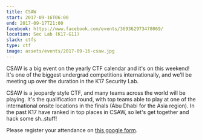 ```yaml
---
title: CSAW
start: 2017-09-16T06:00
end: 2017-09-17T21:00
facebook: https://www.facebook.com/events/369362973478069/
location: Sec Lab (K17-G11)
slack: ctfs
type: ctf
image: assets/events/2017-09-16-csaw.jpg
---
```


CSAW is a big event on the yearly CTF calendar and it's on this weekend!
It's one of the biggest undergrad competitions internationally, and
we'll be meeting up over the duration in the K17 Security Lab.

CSAW is a jeopardy style CTF, and many teams across the world will be
playing. It's the qualification round, with top teams able to play at
one of the international onsite locations in the finals (Abu Dhabi for
the Asia region). In the past K17 have ranked in top places in CSAW, so
let's get together and hack some sh..stuff!

Please register your attendance on [this google form][form]. 

[form]: https://docs.google.com/forms/d/e/1FAIpQLScgvrKmiATXoekyUmXZVJVcBew9acnGPO_lCCaA9hZPoygk6w/viewform?usp=sf_link
